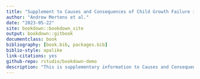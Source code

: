 ```yaml
--- 
title: "Supplement to Causes and Consequences of Child Growth Failure in Low- and Middle-income Countries"
author: "Andrew Mertens et al."
date: "2023-05-22"
site: bookdown::bookdown_site
output: bookdown::gitbook
documentclass: book
bibliography: [book.bib, packages.bib]
biblio-style: apalike
link-citations: yes
github-repo: rstudio/bookdown-demo
description: "This is supplementary information to Causes and Consequences of Child Growth Failure in Low- and Middle-income Countries"
---
```


<!-- # Overview -->

<!-- **Recommended citation:** Mertens A N, et al. 2020. Causes and consequences of child growth failure in low- and middle-income countries. *Submitted*. doi.  -->

<!-- This site contains supplementary information to the *Causes and consequences of child growth failure in low- and middle-income countries*.  -->



